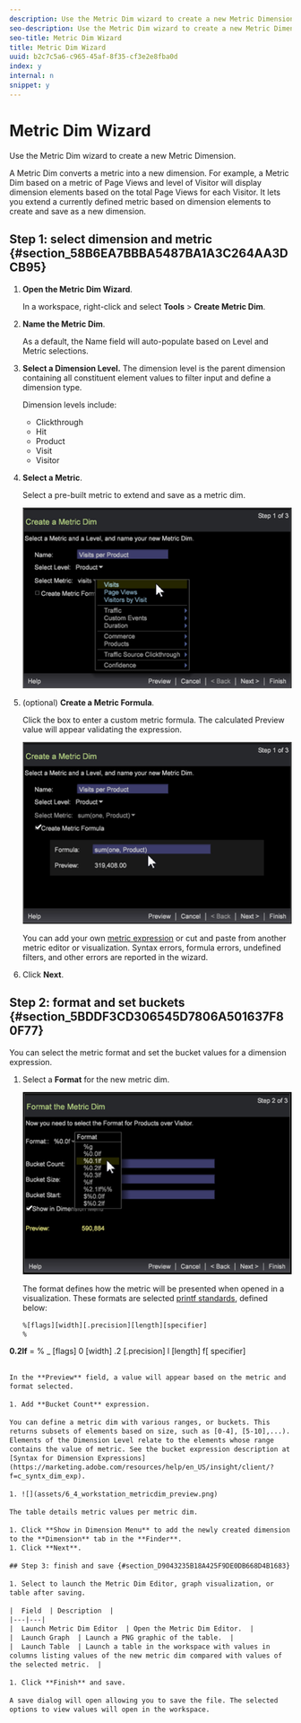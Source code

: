 ```yaml
---
description: Use the Metric Dim wizard to create a new Metric Dimension.
seo-description: Use the Metric Dim wizard to create a new Metric Dimension.
seo-title: Metric Dim Wizard
title: Metric Dim Wizard
uuid: b2c7c5a6-c965-45af-8f35-cf3e2e8fba0d
index: y
internal: n
snippet: y
---
```


# Metric Dim Wizard

Use the Metric Dim wizard to create a new Metric Dimension.

A Metric Dim converts a metric into a new dimension. For example, a Metric Dim based on a metric of Page Views and level of Visitor will display dimension elements based on the total Page Views for each Visitor. It lets you extend a currently defined metric based on dimension elements to create and save as a new dimension.

## Step 1: select dimension and metric {#section_58B6EA7BBBA5487BA1A3C264AA3DCB95}

1. **Open the Metric Dim Wizard**.

   In a workspace, right-click and select **Tools** > **Create Metric Dim**. 

1. **Name the Metric Dim**.

   As a default, the Name field will auto-populate based on Level and Metric selections. 

1. **Select a Dimension Level.** The dimension level is the parent dimension containing all constituent element values to filter input and define a dimension type.

   Dimension levels include:

    * Clickthrough 
    * Hit 
    * Product 
    * Visit 
    * Visitor

1. **Select a Metric**.

   Select a pre-built metric to extend and save as a metric dim.

   ![](assets/6_4_workstation_metricdim_metric.png)

1. (optional) **Create a Metric Formula**.

   Click the box to enter a custom metric formula. The calculated Preview value will appear validating the expression.

   ![](assets/6_4_workstation_metricdim_create_metric.png)

   You can add your own [metric expression](https://marketing.adobe.com/resources/help/en_US/insight/client/?f=c_syntx_mtrc_exp) or cut and paste from another metric editor or visualization. Syntax errors, formula errors, undefined filters, and other errors are reported in the wizard. 

1. Click **Next**.

## Step 2: format and set buckets {#section_5BDDF3CD306545D7806A501637F80F77}

You can select the metric format and set the bucket values for a dimension expression.

1. Select a **Format** for the new metric dim.

   ![](assets/6_4_workstation_metricdim_format_metric.png)

   The format defines how the metric will be presented when opened in a visualization. These formats are selected [printf standards](http://www.cplusplus.com/reference/cstdio/printf/), defined below:

   ```
   %[flags][width][.precision][length][specifier]
   %
<b>0.2lf</b> = % _ [flags] 0 [width] .2 [.precision] l [length] f[ specifier]
   ```

   In the **Preview** field, a value will appear based on the metric and format selected. 

1. Add **Bucket Count** expression.

   You can define a metric dim with various ranges, or buckets. This returns subsets of elements based on size, such as [0-4], [5-10],...). Elements of the Dimension Level relate to the elements whose range contains the value of metric. See the bucket expression description at [Syntax for Dimension Expressions](https://marketing.adobe.com/resources/help/en_US/insight/client/?f=c_syntx_dim_exp). 

1. ![](assets/6_4_workstation_metricdim_preview.png)

   The table details metric values per metric dim. 

1. Click **Show in Dimension Menu** to add the newly created dimension to the **Dimension** tab in the **Finder**. 
1. Click **Next**.

## Step 3: finish and save {#section_D9043235B18A425F9DE0DB668D4B1683}

1. Select to launch the Metric Dim Editor, graph visualization, or table after saving. 

   |  Field  | Description  |
   |---|---|
   |  Launch Metric Dim Editor  | Open the Metric Dim Editor.  |
   |  Launch Graph  | Launch a PNG graphic of the table.  |
   |  Launch Table  | Launch a table in the workspace with values in columns listing values of the new metric dim compared with values of the selected metric.  |

1. Click **Finish** and save.

   A save dialog will open allowing you to save the file. The selected options to view values will open in the workspace.


